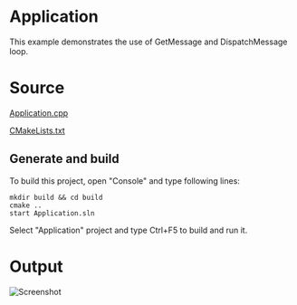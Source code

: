 # Application

This example demonstrates the use of GetMessage and DispatchMessage loop.

# Source

[Application.cpp](Application.cpp)

[CMakeLists.txt](CMakeLists.txt)

## Generate and build

To build this project, open "Console" and type following lines:

``` shell
mkdir build && cd build
cmake .. 
start Application.sln
```

Select "Application" project and type Ctrl+F5 to build and run it.

# Output

![Screenshot](../../../docs/Pictures/Application.png)
